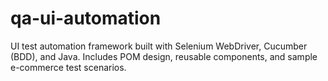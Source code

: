 # qa-ui-automation
UI test automation framework built with Selenium WebDriver, Cucumber (BDD), and Java. Includes POM design, reusable components, and sample e-commerce test scenarios.
